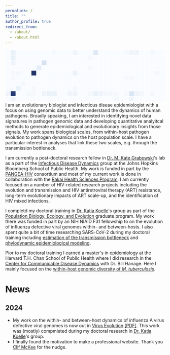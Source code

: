 ```yaml
---
permalink: /
title: ""
author_profile: true
redirect_from: 
  - /about/
  - /about.html
---
```

![background](/files/background.png)
I am an evolutionary biologist and infectious diseae epidemiologist with a focus on using genomic data to better understand the dynamics of human pathogens. Broadly speaking, I am interested in identifying novel data signatures in pathogen genomic data and developing quantitative analyitcal methods to generate epidemiological and evolutionary insights from those signals. My work spans biological scales, from within-host pathogen evolution to pathogen dynamics on the host population scale. I have a particular interest in analyses that link these two scales, e.g. through the transmission bottleneck. 

I am currently a post-doctoral research fellow in [Dr. M. Kate Grabowski](https://profiles.hopkinsmedicine.org/provider/Kate+K.+Grabowski/2777015)'s lab as a part of the [Infectious Disease Dynamics](https://www.iddynamics.jhsph.edu) group at the Johns Hopkins Bloomberg School of Public Health. My work is funded in part by the [PANGEA-HIV](https://www.pangea-hiv.org) consortium and most of my current work is done in collaboration with the [Rakai Health Sciences Program](https://www.rhsp.org). I am currently focused on a number of HIV-related research projects including the evolution and transmission and HIV antiretroviral therapy (ART) resistance, long-term evolutionary impacts of ART scale-up, and the identification of HIV mixed infections. 

I completd my doctoral training in [Dr. Katia Koelle](https://scholarblogs.emory.edu/koellelab/)'s group as part of the [Population Biology, Ecology, and Evolution](https://biomed.emory.edu/PROGRAM_SITES/PBEE/index.html) graduate program. My work there was funded in part by an NIH NIAID F31 fellowship to on the evolution of influenza defective viral genomes within- and between-hosts. I also spent quite a bit of time researching SARS-CoV-2 during my doctoral training including [estimation of the transmission bottleneck](https://doi.org/10.1126/scitranslmed.abh1803) and [phylodynamic epidemiological modeling](https://www.nature.com/articles/s41467-020-19248-0). 

Pior to my doctoral training I earned a master's in epidemiology at the Harvard T.H. Chan School of Public Health where I did research in the [Center for Communicable Disease Dynamics](https://ccdd.hsph.harvard.edu) with Dr. Bill Hanage. Here I mainly focused on the [within-host genomic diversity of *M. tuberculosis*](https://doi.org/10.1099/mgen.0.000217). 

# News
## 2024
- My work on the within- and between-host dynamics of influenza A virus defective viral genomes is now out in [Virus Evolution](https://doi.org/10.1093/ve/veae042) [\[PDF\]](https://m-a-martin.github.io/files/influenza_dvgs.pdf). This work was (mostly) compmleted during my doctoral research in [Dr. Katia Koelle](https://scholarblogs.emory.edu/koellelab/)'s group. 
- I finally found the motivation to make a professional website. Thank you [Clif McKee](https://clifmckee.github.io) for the nudge. 


